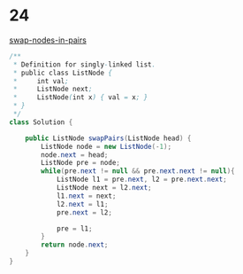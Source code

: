 # 24


[swap-nodes-in-pairs](https://leetcode.com/problems/swap-nodes-in-pairs/)


```java
/**
 * Definition for singly-linked list.
 * public class ListNode {
 *     int val;
 *     ListNode next;
 *     ListNode(int x) { val = x; }
 * }
 */
class Solution {

	public ListNode swapPairs(ListNode head) {
		ListNode node = new ListNode(-1);
		node.next = head;
		ListNode pre = node;
		while(pre.next != null && pre.next.next != null){
			ListNode l1 = pre.next, l2 = pre.next.next;
			ListNode next = l2.next;
			l1.next = next;
			l2.next = l1;
			pre.next = l2;

			pre = l1;
		}
		return node.next;
	}
}

```
